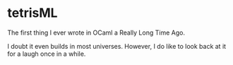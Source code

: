 tetrisML
========

The first thing I ever wrote in OCaml a Really Long Time Ago.

I doubt it even builds in most universes. However, I do like to look back at it
for a laugh once in a while.
